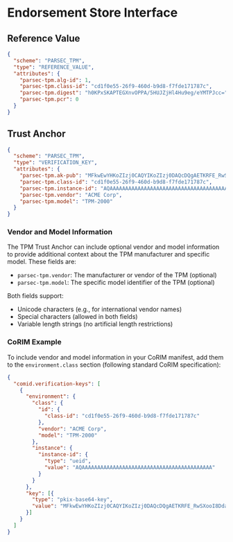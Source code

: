 # Endorsement Store Interface

## Reference Value

```json
{
  "scheme": "PARSEC_TPM",
  "type": "REFERENCE_VALUE",
  "attributes": {
    "parsec-tpm.alg-id": 1,
    "parsec-tpm.class-id": "cd1f0e55-26f9-460d-b9d8-f7fde171787c",
    "parsec-tpm.digest": "h0KPxSKAPTEGXnvOPPA/5HUJZjHl4Hu9eg/eYMTPJcc=",
    "parsec-tpm.pcr": 0
  }
}
```

## Trust Anchor

```json
{
  "scheme": "PARSEC_TPM",
  "type": "VERIFICATION_KEY",
  "attributes": {
    "parsec-tpm.ak-pub": "MFkwEwYHKoZIzj0CAQYIKoZIzj0DAQcDQgAETKRFE_RwSXooI8DdatPOYg_uiKm2XrtT_uEMEvqQZrwJHHcfw0c3WVzGoqL3Y_Q6xkHFfdUVqS2WWkPdKO03uw==",
    "parsec-tpm.class-id": "cd1f0e55-26f9-460d-b9d8-f7fde171787c",
    "parsec-tpm.instance-id": "AQAAAAAAAAAAAAAAAAAAAAAAAAAAAAAAAAAAAAAAAAAA",
    "parsec-tpm.vendor": "ACME Corp",
    "parsec-tpm.model": "TPM-2000"
  }
}
```

### Vendor and Model Information

The TPM Trust Anchor can include optional vendor and model information to provide additional context about the TPM manufacturer and specific model. These fields are:

- `parsec-tpm.vendor`: The manufacturer or vendor of the TPM (optional)
- `parsec-tpm.model`: The specific model identifier of the TPM (optional)

Both fields support:
- Unicode characters (e.g., for international vendor names)
- Special characters (allowed in both fields)
- Variable length strings (no artificial length restrictions)

### CoRIM Example

To include vendor and model information in your CoRIM manifest, add them to the `environment.class` section (following standard CoRIM specification):

```json
{
  "comid.verification-keys": [
    {
      "environment": {
        "class": {
          "id": {
            "class-id": "cd1f0e55-26f9-460d-b9d8-f7fde171787c"
          },
          "vendor": "ACME Corp",
          "model": "TPM-2000"
        },
        "instance": {
          "instance-id": {
            "type": "ueid",
            "value": "AQAAAAAAAAAAAAAAAAAAAAAAAAAAAAAAAAAAAAAAAAAA"
          }
        }
      },
      "key": [{
        "type": "pkix-base64-key",
        "value": "MFkwEwYHKoZIzj0CAQYIKoZIzj0DAQcDQgAETKRFE_RwSXooI8DdatPOYg_uiKm2XrtT_uEMEvqQZrwJHHcfw0c3WVzGoqL3Y_Q6xkHFfdUVqS2WWkPdKO03uw=="
      }]
    }
  ]
}
```
